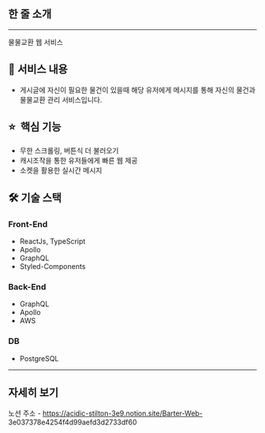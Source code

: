 ## 한 줄 소개

---

물물교환 웹 서비스

## 📖 서비스 내용

- 게시글에 자신이 필요한 물건이 있을때 해당 유저에게 메시지를 통해 자신의 물건과 물물교환 관리 서비스입니다.

## ⭐  핵심 기능

- 무한 스크롤링, 버튼식 더 불러오기
- 캐시조작을 통한 유저들에게 빠른 웹 제공
- 소켓을 활용한 실시간 메시지

## 🛠 기술 스택

### Front-End

- ReactJs, TypeScript
- Apollo
- GraphQL
- Styled-Components

### Back-End

- GraphQL
- Apollo
- AWS

### DB

- PostgreSQL

---

## 자세히 보기

노션 주소 - https://acidic-stilton-3e9.notion.site/Barter-Web- 3e037378e4254f4d99aefd3d2733df60
